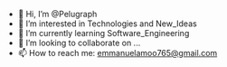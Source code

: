 - 👋 Hi, I’m @Pelugraph
- 👀 I’m interested in Technologies and New_Ideas
- 🌱 I’m currently learning Software_Engineering
- 💞️ I’m looking to collaborate on ...
- 📫 How to reach me: emmanuelamoo765@gmail.com

<!---
Pelugraph/Pelugraph is a ✨ special ✨ repository because its `README.md` (this file) appears on your GitHub profile.
You can click the Preview link to take a look at your changes.
--->
